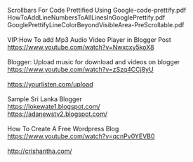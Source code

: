Scrollbars For Code Prettified Using Google-code-prettify.pdf
</br>
HowToAddLineNumbersToAllLinesInGooglePrettify.pdf
</br>
GooglePrettifyLineColorBeyondVisibleArea-PreScrollable.pdf
</br>
</br>
VIP:How To add Mp3 Audio Video Player in Blogger Post
</br>
https://www.youtube.com/watch?v=Nwxcxy5koX8
</br>
</br>
Blogger: Upload music for download and videos on blogger
</br>
https://www.youtube.com/watch?v=zSzq4CCj8yU
</br>
</br>
https://yourlisten.com/upload
</br>
</br>
Sample Sri Lanka Blogger
</br>
https://lokewate1.blogspot.com/
</br>
https://adanewstv2.blogspot.com/
</br>
</br>
How To Create A Free Wordpress Blog
</br>
https://www.youtube.com/watch?v=qcnPv0YEVB0
</br>
</br>
http://crishantha.com/
</br>
